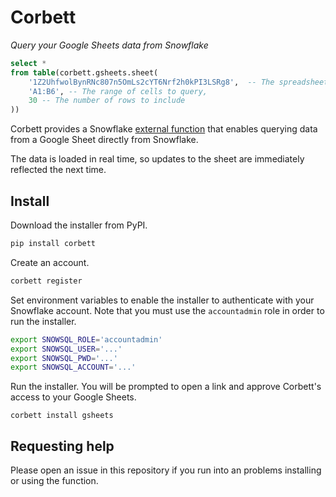 # Corbett

_Query your Google Sheets data from Snowflake_

```sql
select *
from table(corbett.gsheets.sheet(
    '1Z2UhfwolBynRNc807n5OmLs2cYT6Nrf2h0kPI3LSRg8',  -- The spreadsheet ID
    'A1:B6', -- The range of cells to query,
    30 -- The number of rows to include
))
```

Corbett provides a Snowflake [external function]() that enables querying data from a Google Sheet directly from Snowflake.

The data is loaded in real time, so updates to the sheet are immediately reflected the next time.

## Install

Download the installer from PyPI.

```bash
pip install corbett
```

Create an account.

```bash
corbett register
```

Set environment variables to enable the installer to authenticate with your Snowflake account. Note that you must use the `accountadmin` role in order to run the installer.

```bash
export SNOWSQL_ROLE='accountadmin'
export SNOWSQL_USER='...'
export SNOWSQL_PWD='...'
export SNOWSQL_ACCOUNT='...'
```

Run the installer. You will be prompted to open a link and approve Corbett's access to your Google Sheets.

```
corbett install gsheets
```

## Requesting help

Please open an issue in this repository if you run into an problems installing or using the function.

